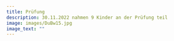 ```yaml
---
title: Prüfung
description: 30.11.2022 nahmen 9 Kinder an der Prüfung teil
image: images/DuBw15.jpg
image_text: ""
---
```

